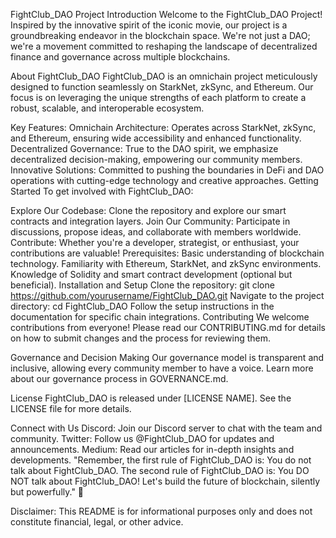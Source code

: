 FightClub_DAO Project
Introduction
Welcome to the FightClub_DAO Project! Inspired by the innovative spirit of the iconic movie, our project is a groundbreaking endeavor in the blockchain space. We're not just a DAO; we're a movement committed to reshaping the landscape of decentralized finance and governance across multiple blockchains.

About FightClub_DAO
FightClub_DAO is an omnichain project meticulously designed to function seamlessly on StarkNet, zkSync, and Ethereum. Our focus is on leveraging the unique strengths of each platform to create a robust, scalable, and interoperable ecosystem.

Key Features:
Omnichain Architecture: Operates across StarkNet, zkSync, and Ethereum, ensuring wide accessibility and enhanced functionality.
Decentralized Governance: True to the DAO spirit, we emphasize decentralized decision-making, empowering our community members.
Innovative Solutions: Committed to pushing the boundaries in DeFi and DAO operations with cutting-edge technology and creative approaches.
Getting Started
To get involved with FightClub_DAO:

Explore Our Codebase: Clone the repository and explore our smart contracts and integration layers.
Join Our Community: Participate in discussions, propose ideas, and collaborate with members worldwide.
Contribute: Whether you're a developer, strategist, or enthusiast, your contributions are valuable!
Prerequisites:
Basic understanding of blockchain technology.
Familiarity with Ethereum, StarkNet, and zkSync environments.
Knowledge of Solidity and smart contract development (optional but beneficial).
Installation and Setup
Clone the repository: git clone https://github.com/yourusername/FightClub_DAO.git
Navigate to the project directory: cd FightClub_DAO
Follow the setup instructions in the documentation for specific chain integrations.
Contributing
We welcome contributions from everyone! Please read our CONTRIBUTING.md for details on how to submit changes and the process for reviewing them.

Governance and Decision Making
Our governance model is transparent and inclusive, allowing every community member to have a voice. Learn more about our governance process in GOVERNANCE.md.

License
FightClub_DAO is released under [LICENSE NAME]. See the LICENSE file for more details.

Connect with Us
Discord: Join our Discord server to chat with the team and community.
Twitter: Follow us @FightClub_DAO for updates and announcements.
Medium: Read our articles for in-depth insights and developments.
"Remember, the first rule of FightClub_DAO is: You do not talk about FightClub_DAO. The second rule of FightClub_DAO is: You DO NOT talk about FightClub_DAO! Let's build the future of blockchain, silently but powerfully." 🚀

Disclaimer: This README is for informational purposes only and does not constitute financial, legal, or other advice.
